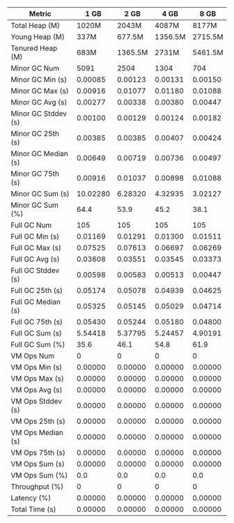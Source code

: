 | Metric | 1 GB | 2 GB | 4 GB | 8 GB |
|------|----|----|----|----|
| Total Heap (M) | 1020M | 2043M | 4087M | 8177M |
| Young Heap (M) | 337M | 677.5M | 1356.5M | 2715.5M |
| Tenured Heap (M) | 683M | 1365.5M | 2731M | 5461.5M |
| Minor GC Num | 5091 | 2504 | 1304 | 704 |
| Minor GC Min (s) | 0.00085 | 0.00123 | 0.00131 | 0.00150 |
| Minor GC Max (s) | 0.00916 | 0.01077 | 0.01180 | 0.01088 |
| Minor GC Avg (s) | 0.00277 | 0.00338 | 0.00380 | 0.00447 |
| Minor GC Stddev (s) | 0.00100 | 0.00129 | 0.00124 | 0.00182 |
| Minor GC 25th (s) | 0.00385 | 0.00385 | 0.00407 | 0.00424 |
| Minor GC Median (s) | 0.00649 | 0.00719 | 0.00736 | 0.00497 |
| Minor GC 75th (s) | 0.00916 | 0.01037 | 0.00898 | 0.01088 |
| Minor GC Sum (s) | 10.02280 | 6.28320 | 4.32935 | 3.02127 |
| Minor GC Sum (%) | 64.4 | 53.9 | 45.2 | 38.1 |
| Full GC Num | 105 | 105 | 105 | 105 |
| Full GC Min (s) | 0.01169 | 0.01291 | 0.01300 | 0.01511 |
| Full GC Max (s) | 0.07525 | 0.07613 | 0.06697 | 0.06269 |
| Full GC Avg (s) | 0.03608 | 0.03551 | 0.03545 | 0.03373 |
| Full GC Stddev (s) | 0.00598 | 0.00583 | 0.00513 | 0.00447 |
| Full GC 25th (s) | 0.05174 | 0.05078 | 0.04939 | 0.04625 |
| Full GC Median (s) | 0.05325 | 0.05145 | 0.05029 | 0.04714 |
| Full GC 75th (s) | 0.05430 | 0.05244 | 0.05180 | 0.04800 |
| Full GC Sum (s) | 5.54418 | 5.37795 | 5.24457 | 4.90191 |
| Full GC Sum (%) | 35.6 | 46.1 | 54.8 | 61.9 |
| VM Ops Num | 0 | 0 | 0 | 0 |
| VM Ops Min (s) | 0.00000 | 0.00000 | 0.00000 | 0.00000 |
| VM Ops Max (s) | 0.00000 | 0.00000 | 0.00000 | 0.00000 |
| VM Ops Avg (s) | 0.00000 | 0.00000 | 0.00000 | 0.00000 |
| VM Ops Stddev (s) | 0.00000 | 0.00000 | 0.00000 | 0.00000 |
| VM Ops 25th (s) | 0.00000 | 0.00000 | 0.00000 | 0.00000 |
| VM Ops Median (s) | 0.00000 | 0.00000 | 0.00000 | 0.00000 |
| VM Ops 75th (s) | 0.00000 | 0.00000 | 0.00000 | 0.00000 |
| VM Ops Sum (s) | 0.00000 | 0.00000 | 0.00000 | 0.00000 |
| VM Ops Sum (%) | 0.0 | 0.0 | 0.0 | 0.0 |
| Throughput (%) | 0 | 0 | 0 | 0 |
| Latency (%) | 0.00000 | 0.00000 | 0.00000 | 0.00000 |
| Total Time (s) | 0.00000 | 0.00000 | 0.00000 | 0.00000 |
